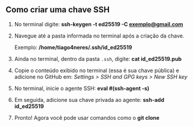 ## Como criar uma chave SSH

1. No terminal digite: **ssh-keygen -t ed25519 -C exemplo@gmail.com**

2. Navegue até a pasta informada no terminal após a criação da chave. 
   
   Exemplo: **/home/tiago4neres/.ssh/id_ed25519**

3. Ainda no terminal, dentro da pasta `.ssh`, digite: **cat id_ed25519.pub**

4. Copie o conteúdo exibido no terminal (essa é sua chave pública) e adicione no GitHub em: *Settings > SSH and GPG keys > New SSH key*

5. No terminal, inicie o agente SSH: **eval #(ssh-agent -s)** 

6. Em seguida, adicione sua chave privada ao agente: **ssh-add id_ed25519**

7. Pronto! Agora você pode usar comandos como o **git clone**
